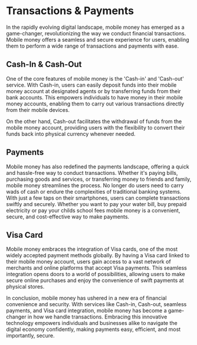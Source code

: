# Transactions & Payments

In the rapidly evolving digital landscape, mobile money has emerged as a game-changer, revolutionizing the way we conduct financial transactions. Mobile money offers a seamless and secure experience for users, enabling them to perform a wide range of transactions and payments with ease.

## Cash-In & Cash-Out

One of the core features of mobile money is the 'Cash-in' and 'Cash-out' service. With Cash-in, users can easily deposit funds into their mobile money account at designated agents or by transferring funds from their bank accounts. This empowers individuals to have money in their mobile money accounts, enabling them to carry out various transactions directly from their mobile devices.

 On the other hand, Cash-out facilitates the withdrawal of funds from the mobile money account, providing users with the flexibility to convert their funds back into physical currency whenever needed.

## Payments

Mobile money has also redefined the payments landscape, offering a quick and hassle-free way to conduct transactions. Whether it's paying bills, purchasing goods and services, or transferring money to friends and family, mobile money streamlines the process. No longer do users need to carry wads of cash or endure the complexities of traditional banking systems. With just a few taps on their smartphones, users can complete transactions swiftly and securely.  Whether you want to pay your water bill, buy prepaid electricity or pay your childs school fees mobile money is a  convenient, secure, and cost-effective way to make payments.

## Visa Card

Mobile money embraces the integration of Visa cards, one of the most widely accepted payment methods globally. By having a  Visa card linked to their mobile money account, users gain access to a vast network of merchants and online platforms that accept Visa payments. This seamless integration opens doors to a world of possibilities, allowing users to make secure online purchases and enjoy the convenience of swift payments at physical stores.

In conclusion, mobile money has ushered in a new era of financial convenience and security. With services like Cash-in, Cash-out, seamless payments, and Visa card integration, mobile money has become a game-changer in how we handle transactions. Embracing this innovative technology empowers individuals and businesses alike to navigate the digital economy confidently, making payments easy, efficient, and most importantly, secure.
